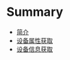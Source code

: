 # Summary

* [简介](README.md)
* [设备属性获取](she_bei_shu_xing_huo_qu.md)
* [设备信息获取](she_bei_xin_xi_huo_qu.md)

